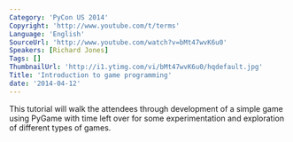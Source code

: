 ```yaml
---
Category: 'PyCon US 2014'
Copyright: 'http://www.youtube.com/t/terms'
Language: 'English'
SourceUrl: 'http://www.youtube.com/watch?v=bMt47wvK6u0'
Speakers: [Richard Jones]
Tags: []
ThumbnailUrl: 'http://i1.ytimg.com/vi/bMt47wvK6u0/hqdefault.jpg'
Title: 'Introduction to game programming'
date: '2014-04-12'
---
```

This tutorial will walk the attendees through development of a simple game using PyGame with time left over for some experimentation and exploration of different types of games.